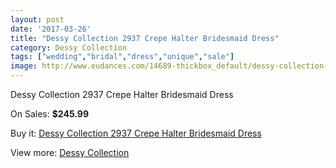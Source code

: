 ```yaml
---
layout: post
date: '2017-03-26'
title: "Dessy Collection 2937 Crepe Halter Bridesmaid Dress"
category: Dessy Collection
tags: ["wedding","bridal","dress","unique","sale"]
image: http://www.eudances.com/14689-thickbox_default/dessy-collection-2937-crepe-halter-bridesmaid-dress.jpg
---
```

Dessy Collection 2937 Crepe Halter Bridesmaid Dress

On Sales: **$245.99**
<a href="https://www.eudances.com/en/dessy-collection/4390-dessy-collection-2937-crepe-halter-bridesmaid-dress.html"><amp-img layout="responsive" width="600" height="600" src="//www.eudances.com/14689-thickbox_default/dessy-collection-2937-crepe-halter-bridesmaid-dress.jpg" alt="Dessy Collection 2937 Crepe Halter Bridesmaid Dress 0" /></a>
<a href="https://www.eudances.com/en/dessy-collection/4390-dessy-collection-2937-crepe-halter-bridesmaid-dress.html"><amp-img layout="responsive" width="600" height="600" src="//www.eudances.com/14691-thickbox_default/dessy-collection-2937-crepe-halter-bridesmaid-dress.jpg" alt="Dessy Collection 2937 Crepe Halter Bridesmaid Dress 1" /></a>
<a href="https://www.eudances.com/en/dessy-collection/4390-dessy-collection-2937-crepe-halter-bridesmaid-dress.html"><amp-img layout="responsive" width="600" height="600" src="//www.eudances.com/14690-thickbox_default/dessy-collection-2937-crepe-halter-bridesmaid-dress.jpg" alt="Dessy Collection 2937 Crepe Halter Bridesmaid Dress 2" /></a>

Buy it: [Dessy Collection 2937 Crepe Halter Bridesmaid Dress](https://www.eudances.com/en/dessy-collection/4390-dessy-collection-2937-crepe-halter-bridesmaid-dress.html "Dessy Collection 2937 Crepe Halter Bridesmaid Dress")

View more: [Dessy Collection](https://www.eudances.com/en/60-Dessy-Collection "Dessy Collection")